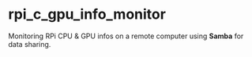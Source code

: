# rpi_c_gpu_info_monitor
Monitoring RPi CPU &amp; GPU infos on a remote computer using **Samba** for data sharing.
